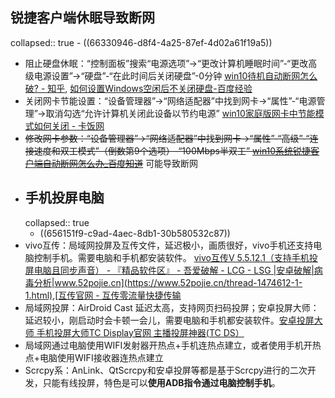 ## 锐捷客户端休眠导致断网
collapsed:: true
	- ((66330946-d8f4-4a25-87ef-4d02a61f19a5))
- 阻止硬盘休眠：“控制面板”搜索“电源选项”->“更改计算机睡眠时间”-“更改高级电源设置”->“硬盘”-“在此时间后关闭硬盘”-0分钟 [win10待机自动断网怎么破? - 知乎](https://www.zhihu.com/question/48111604), [如何设置Windows空闲后不关闭硬盘-百度经验](https://jingyan.baidu.com/article/0a52e3f4332777fe63ed7202.html)
- 关闭网卡节能设置：“设备管理器”->“网络适配器”中找到网卡->“属性”-“电源管理”->取消勾选“允许计算机关闭此设备以节约电源” [win10家庭版网卡中节能模式如何关闭 - 卡饭网](https://www.kafan.cn/A/1nljdp19vr.html)
- ~~修改网卡参数：“设备管理器”->“网络适配器”中找到网卡->“属性”-“高级”-“连接速度和双工模式”（倒数第9个选项）-“100Mbps半双工” [win10系统锐捷客户端自动断网怎么办_百度知道](https://zhidao.baidu.com/question/331048226455599485.html)~~ 可能导致断网
- ## 手机投屏电脑
  collapsed:: true
	- ((656151f9-c9ad-4aec-8db1-30b580532c87))
- vivo互传：局域网投屏及互传文件，延迟极小，画质很好，vivo手机还支持电脑控制手机。需要电脑和手机都安装软件。 [vivo互传V 5.5.12.1（支持手机投屏电脑且同步声音） - 『精品软件区』 - 吾爱破解 - LCG - LSG |安卓破解|病毒分析|www.52pojie.cn](https://www.52pojie.cn/thread-1474612-1-1.html),[互传官网 - 互传零流量快捷传输](https://es.vivo.com/)
- 局域网投屏：AirDroid Cast 延迟太高，支持网页扫码投屏；安卓投屏大师：延迟较小，刚启动时会卡顿一会儿，需要电脑和手机都安装软件。[安卓投屏大师 手机投屏大师TC Display官网 主播投屏神器(TC DS）](https://www.sigma-rt.com/tcds/)
- 局域网通过电脑使用WIFI发射器开热点+手机连热点建立，或者使用手机开热点+电脑使用WIFI接收器连热点建立
- Scrcpy系：AnLink、QtScrcpy和安卓投屏等都是基于Scrcpy进行的二次开发，只能有线投屏，特色是可以**使用ADB指令通过电脑控制手机**。